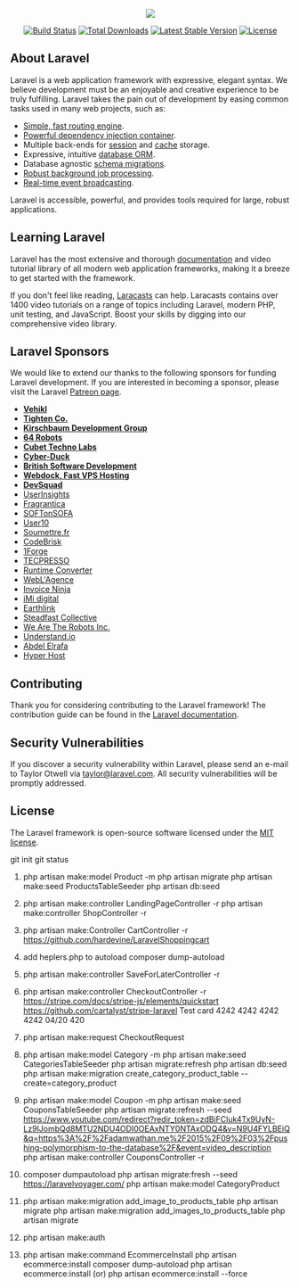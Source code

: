 <p align="center"><img src="https://laravel.com/assets/img/components/logo-laravel.svg"></p>

<p align="center">
<a href="https://travis-ci.org/laravel/framework"><img src="https://travis-ci.org/laravel/framework.svg" alt="Build Status"></a>
<a href="https://packagist.org/packages/laravel/framework"><img src="https://poser.pugx.org/laravel/framework/d/total.svg" alt="Total Downloads"></a>
<a href="https://packagist.org/packages/laravel/framework"><img src="https://poser.pugx.org/laravel/framework/v/stable.svg" alt="Latest Stable Version"></a>
<a href="https://packagist.org/packages/laravel/framework"><img src="https://poser.pugx.org/laravel/framework/license.svg" alt="License"></a>
</p>

## About Laravel

Laravel is a web application framework with expressive, elegant syntax. We believe development must be an enjoyable and creative experience to be truly fulfilling. Laravel takes the pain out of development by easing common tasks used in many web projects, such as:

- [Simple, fast routing engine](https://laravel.com/docs/routing).
- [Powerful dependency injection container](https://laravel.com/docs/container).
- Multiple back-ends for [session](https://laravel.com/docs/session) and [cache](https://laravel.com/docs/cache) storage.
- Expressive, intuitive [database ORM](https://laravel.com/docs/eloquent).
- Database agnostic [schema migrations](https://laravel.com/docs/migrations).
- [Robust background job processing](https://laravel.com/docs/queues).
- [Real-time event broadcasting](https://laravel.com/docs/broadcasting).

Laravel is accessible, powerful, and provides tools required for large, robust applications.

## Learning Laravel

Laravel has the most extensive and thorough [documentation](https://laravel.com/docs) and video tutorial library of all modern web application frameworks, making it a breeze to get started with the framework.

If you don't feel like reading, [Laracasts](https://laracasts.com) can help. Laracasts contains over 1400 video tutorials on a range of topics including Laravel, modern PHP, unit testing, and JavaScript. Boost your skills by digging into our comprehensive video library.

## Laravel Sponsors

We would like to extend our thanks to the following sponsors for funding Laravel development. If you are interested in becoming a sponsor, please visit the Laravel [Patreon page](https://patreon.com/taylorotwell).

- **[Vehikl](https://vehikl.com/)**
- **[Tighten Co.](https://tighten.co)**
- **[Kirschbaum Development Group](https://kirschbaumdevelopment.com)**
- **[64 Robots](https://64robots.com)**
- **[Cubet Techno Labs](https://cubettech.com)**
- **[Cyber-Duck](https://cyber-duck.co.uk)**
- **[British Software Development](https://www.britishsoftware.co)**
- **[Webdock, Fast VPS Hosting](https://www.webdock.io/en)**
- **[DevSquad](https://devsquad.com)**
- [UserInsights](https://userinsights.com)
- [Fragrantica](https://www.fragrantica.com)
- [SOFTonSOFA](https://softonsofa.com/)
- [User10](https://user10.com)
- [Soumettre.fr](https://soumettre.fr/)
- [CodeBrisk](https://codebrisk.com)
- [1Forge](https://1forge.com)
- [TECPRESSO](https://tecpresso.co.jp/)
- [Runtime Converter](http://runtimeconverter.com/)
- [WebL'Agence](https://weblagence.com/)
- [Invoice Ninja](https://www.invoiceninja.com)
- [iMi digital](https://www.imi-digital.de/)
- [Earthlink](https://www.earthlink.ro/)
- [Steadfast Collective](https://steadfastcollective.com/)
- [We Are The Robots Inc.](https://watr.mx/)
- [Understand.io](https://www.understand.io/)
- [Abdel Elrafa](https://abdelelrafa.com)
- [Hyper Host](https://hyper.host)

## Contributing

Thank you for considering contributing to the Laravel framework! The contribution guide can be found in the [Laravel documentation](https://laravel.com/docs/contributions).

## Security Vulnerabilities

If you discover a security vulnerability within Laravel, please send an e-mail to Taylor Otwell via [taylor@laravel.com](mailto:taylor@laravel.com). All security vulnerabilities will be promptly addressed.

## License

The Laravel framework is open-source software licensed under the [MIT license](https://opensource.org/licenses/MIT).

 git init
 git status
 


1. php artisan make:model Product -m
   php artisan migrate
   php artisan make:seed ProductsTableSeeder
   php artisan db:seed
   
2. php artisan make:controller LandingPageController -r
   php artisan make:controller ShopController -r
   
3. php artisan make:Controller CartController -r
   https://github.com/hardevine/LaravelShoppingcart
 
4. add heplers.php to autoload 
   composer dump-autoload 
   
5. php artisan make:controller SaveForLaterController -r

6. php artisan make:controller CheckoutController -r
   https://stripe.com/docs/stripe-js/elements/quickstart
   https://github.com/cartalyst/stripe-laravel
   Test card 
   4242 4242 4242 4242 04/20  420
 
7. php artisan make:request CheckoutRequest

8. php artisan make:model Category -m
   php artisan make:seed CategoriesTableSeeder
   php artisan migrate:refresh
   php artisan db:seed
   php artisan make:migration create_category_product_table --create=category_product
9. php artisan make:model Coupon -m
   php artisan make:seed CouponsTableSeeder
   php artisan migrate:refresh --seed
   https://www.youtube.com/redirect?redir_token=zdBiFCluk4Tx9UyN-Lz9lJombQd8MTU2NDU4ODI0OEAxNTY0NTAxODQ4&v=N9U4FYLBEiQ&q=https%3A%2F%2Fadamwathan.me%2F2015%2F09%2F03%2Fpushing-polymorphism-to-the-database%2F&event=video_description   
   php artisan make:controller CouponsController -r
 
10. composer dumpautoload
    php artisan migrate:fresh --seed
https://laravelvoyager.com/
    php artisan make:model CategoryProduct
      
12. php artisan make:migration add_image_to_products_table
    php artisan migrate
    php artisan make:migration add_images_to_products_table
    php artisan migrate
    
    
13. php artisan make:auth

17. php artisan make:command EcommerceInstall
    php artisan ecommerce:install
    composer dump-autoload
    php artisan ecommerce:install
        (or)
    php artisan ecommerce:install --force
